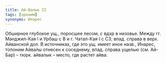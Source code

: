 ```yaml
---
title: Ай-Валык II
tags: [ороним]
synonyms: Инарес
---
```


Обширное глубокое ущ., поросшее лесом, с вдхр в низовье. Между гг. Манджил-Кая I
и Урбаш с В и г. Чатал-Кая I с СЗ; впад. справа в верх. Айванской дол. В
источниках, где это ущ. имеет иное назв., Инарес, топоним Айвалы отнесен к
соседнему, впад. справа ущелью (см. Ай-Бар) – тюрк. айвалык – место, где растет
айва.
